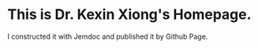# This is Dr. Kexin Xiong's Homepage. 
I constructed it with Jemdoc and published it by Github Page. 
